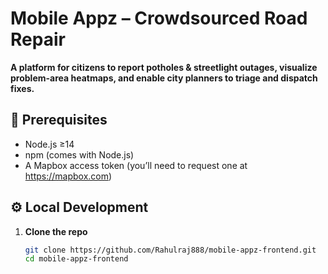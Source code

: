 # Mobile Appz – Crowdsourced Road Repair

**A platform for citizens to report potholes & streetlight outages, visualize problem-area heatmaps, and enable city planners to triage and dispatch fixes.**

## 🚀 Prerequisites

- Node.js ≥14  
- npm (comes with Node.js)  
- A Mapbox access token (you’ll need to request one at https://mapbox.com)

## ⚙️ Local Development

1. **Clone the repo**  
   ```bash
   git clone https://github.com/Rahulraj888/mobile-appz-frontend.git
   cd mobile-appz-frontend